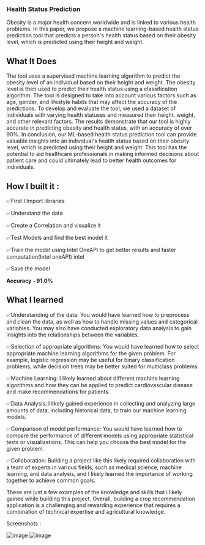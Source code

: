 ### Health Status Prediction

Obesity is a major health concern worldwide and is linked to various health problems. In this paper, we propose a machine learning-based health status prediction tool that predicts a person's health status based on their obesity level, which is predicted using their height and weight.

## What It Does 
The tool uses a supervised machine learning algorithm to predict the obesity level of an individual based on their height and weight. The obesity level is then used to predict their health status using a classification algorithm. The tool is designed to take into account various factors such as age, gender, and lifestyle habits that may affect the accuracy of the predictions.
To develop and evaluate the tool, we used a dataset of individuals with varying health statuses and measured their height, weight, and other relevant factors. The results demonstrate that our tool is highly accurate in predicting obesity and health status, with an accuracy of over 90%.
In conclusion, our ML-based health status prediction tool can provide valuable insights into an individual's health status based on their obesity level, which is predicted using their height and weight. This tool has the potential to aid healthcare professionals in making informed decisions about patient care and could ultimately lead to better health outcomes for individuals.

## How I built it : 

✅First I Import libraries

✅Understand the data

✅Create a Correlation and visualize it

✅Test Models and find the best model it

✅Train the model using Intel OneAPI to get better results and faster computation(Intel oneAPI)
intel

✅Save the model

**Accuracy - 91.0%**

## What I learned 

✅Understanding of the data: You would have learned how to preprocess and clean the data, as well as how to handle missing values and categorical variables. You may also have conducted exploratory data analysis to gain insights into the relationships between the variables.

✅Selection of appropriate algorithms: You would have learned how to select appropriate machine learning algorithms for the given problem. For example, logistic regression may be useful for binary classification problems, while decision trees may be better suited for multiclass problems.

✅Machine Learning: I likely learned about different machine learning algorithms and how they can be applied to predict cardiovascular disease and make recommendations for patients.

✅Data Analysis: I likely gained experience in collecting and analyzing large amounts of data, including historical data, to train our machine learning models.

✅Comparison of model performance: You would have learned how to compare the performance of different models using appropriate statistical tests or visualizations. This can help you choose the best model for the given problem.

✅Collaboration: Building a project like this likely required collaboration with a team of experts in various fields, such as medical science, machine learning, and data analysis, and I likely learned the importance of working together to achieve common goals.

These are just a few examples of the knowledge and skills that i likely gained while building this project. Overall, building a crop recommendation application is a challenging and rewarding experience that requires a combination of technical expertise and agricultural knowledge.

Screenshots : 

![image](https://user-images.githubusercontent.com/100954043/225611603-633764bb-855f-4e15-b4df-30974e48d2e5.png)
![image](https://user-images.githubusercontent.com/100954043/225611797-40877075-f2a9-4287-9abc-5f61c5f3e6eb.png)
